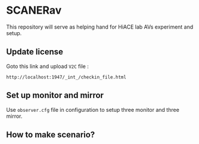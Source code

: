 # SCANERav
This repository will serve as helping hand for HiACE lab AVs experiment and setup.

## Update license
Goto this link and upload ```V2C``` file :

```
http://localhost:1947/_int_/checkin_file.html
```
## Set up monitor and mirror
Use ```observer.cfg``` file in configuration to setup three monitor and three mirror.

## How to make scenario?
